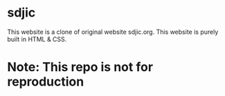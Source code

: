 # sdjic
This website is a clone of original website sdjic.org.
This website is purely built in HTML & CSS.
# Note: This repo is not for reproduction
